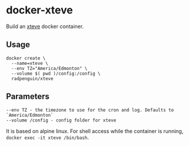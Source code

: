 # docker-xteve

Build an [xteve](hhttps://www.xteve.de/) docker container.

## Usage
```
docker create \
  --name=xteve \
  --env TZ="America/Edmonton" \
  --volume $( pwd )/config:/config \
  radpenguin/xteve
```

## Parameters
```
--env TZ - the timezone to use for the cron and log. Defaults to `America/Edmonton`
--volume /config - config folder for xteve
```

It is based on alpine linux. For shell access while the container is running, `docker exec -it xteve /bin/bash`.
